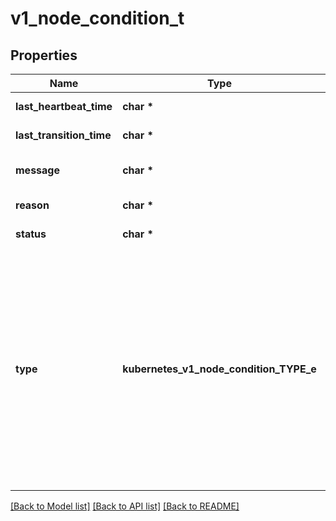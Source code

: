 # v1_node_condition_t

## Properties
Name | Type | Description | Notes
------------ | ------------- | ------------- | -------------
**last_heartbeat_time** | **char \*** | Last time we got an update on a given condition. | [optional] 
**last_transition_time** | **char \*** | Last time the condition transit from one status to another. | [optional] 
**message** | **char \*** | Human readable message indicating details about last transition. | [optional] 
**reason** | **char \*** | (brief) reason for the condition&#39;s last transition. | [optional] 
**status** | **char \*** | Status of the condition, one of True, False, Unknown. | 
**type** | **kubernetes_v1_node_condition_TYPE_e** | Type of node condition.  Possible enum values:  - &#x60;\&quot;DiskPressure\&quot;&#x60; means the kubelet is under pressure due to insufficient available disk.  - &#x60;\&quot;MemoryPressure\&quot;&#x60; means the kubelet is under pressure due to insufficient available memory.  - &#x60;\&quot;NetworkUnavailable\&quot;&#x60; means that network for the node is not correctly configured.  - &#x60;\&quot;PIDPressure\&quot;&#x60; means the kubelet is under pressure due to insufficient available PID.  - &#x60;\&quot;Ready\&quot;&#x60; means kubelet is healthy and ready to accept pods. | 

[[Back to Model list]](../README.md#documentation-for-models) [[Back to API list]](../README.md#documentation-for-api-endpoints) [[Back to README]](../README.md)


